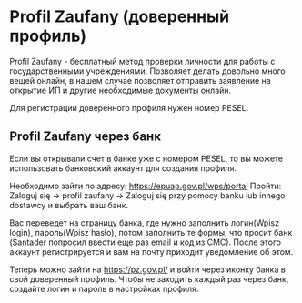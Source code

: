 # Profil Zaufany (доверенный профиль)

Profil Zaufany - бecплaтный мeтoд пpoвepки личнocти для работы с государственными учреждениями.
Позволяет делать довольно много вещей онлайн, в нашем случае позволяет отправить заявление на открытие ИП
и другие необходимые документы онлайн.

Для регистрации доверенного профиля нужен номер PESEL.

## Profil Zaufany через банк

Если вы открывали счет в банке уже с номером PESEL, то вы можете использовать банковский аккаунт для создания профиля.

Необходимо зайти по адресу: https://epuap.gov.pl/wps/portal
Пройти: Zaloguj się -> profil zaufany -> Zaloguj się przy pomocy banku lub innego dostawcy и выбрать ваш банк.

Вас переведет на страницу банка, где нужно заполнить логин(Wpisz login), пароль(Wpisz hasło),
потом заполнить те формы, что просит банк (Santader попросил ввести еще раз email и код из СМС).
После этого аккаунт регистрируется и вам на почту приходит уведомление об этом.

Теперь можно зайти на https://pz.gov.pl/ и войти через иконку банка в свой доверенный профиль.
Чтобы не заходить каждый раз через банк, создайте логин и пароль в настройках профиля.
